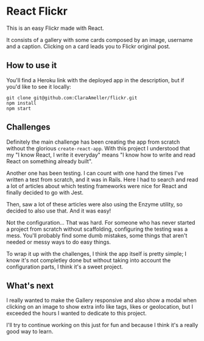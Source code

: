 # React Flickr

This is an easy Flickr made with React.

It consists of a gallery with some cards composed by an image, username and a caption.
Clicking on a card leads you to Flickr original post.

## How to use it
You'll find a Heroku link with the deployed app in the description, but if you'd like to see it locally:

```
git clone git@github.com:ClaraAmeller/flickr.git
npm install
npm start
```

## Challenges
Definitely the main challenge has been creating the app from scratch without the glorious `create-react-app`.
With this project I understood that my "I know React, I write it everyday" means "I know how to write and read React on something already built".

Another one has been testing. I can count with one hand the times I've written a test from scratch, and it was in Rails.
Here I had to search and read a lot of articles about which testing frameworks were nice for React and finally decided to go with Jest.

Then, saw a lot of these articles were also using the Enzyme utility, so decided to also use that. And it was easy!

Not the configuration... That was hard. For someone who has never started a project from scratch without scaffolding, configuring the testing was a mess. You'll probably find some dumb mistakes, some things that aren't needed or messy ways to do easy things.

To wrap it up with the challenges, I think the app itself is pretty simple; I know it's not completley done but without taking into account the configuration parts, I think it's a sweet project.

## What's next
I really wanted to make the Gallery responsive and also show a modal when clicking on an image to show extra info like tags, likes or geolocation, but I exceeded the hours I wanted to dedicate to this project.

I'll try to continue working on this just for fun and because I think it's a really good way to learn.